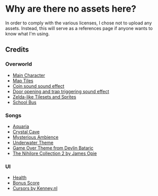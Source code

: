 # Why are there no assets here?
In order to comply with the various licenses, I chose not to upload any assets. Instead,
this will serve as a references page if anyone wants to know what I'm using.

## Credits
### Overworld
- [Main Character](https://0x72.itch.io/16x16-dungeon-tileset)
- [Map Tiles](https://0x72.itch.io/dungeontileset-ii)
- [Coin sound sound effect](https://opengameart.org/content/512-sound-effects-8-bit-style)
- [Door opening and trap triggering sound effect](https://opengameart.org/content/sfx-the-ultimate-2017-8-bit-mini-pack)
- [Zelda-like Tilesets and Sprites](https://opengameart.org/content/zelda-like-tilesets-and-sprites)
- [School Bus](https://opengameart.org/content/school-bus)

### Songs
- [Aquaria](https://opengameart.org/content/aquaria)
- [Crystal Cave](https://opengameart.org/content/crystal-cave-song18)
- [Mysterious Ambience](https://opengameart.org/content/mysterious-ambience-song21)
- [Underwater Theme](https://opengameart.org/content/underwater-theme)
- [Game Over Theme from Devlin Bataric](https://opengameart.org/content/69-game-over-jingles-pack)
- [The Nihilore Collection 2 by James Opie](https://nihilore.itch.io/nihilore-collection-2)

### UI
- [Health](https://opengameart.org/content/heart-health-bar)
- [Bonus Score](https://opengameart.org/content/8-bit-sound-fx)
- [Cursors by Kenney.nl](https://opengameart.org/content/cursor-pixel-pack)
